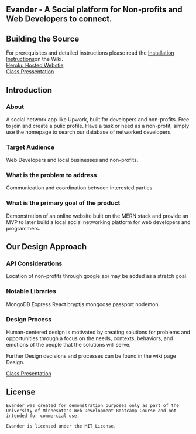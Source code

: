 ## Evander - A Social platform for Non-profits and Web Developers to connect.  

## Building the Source  

For prerequisites and detailed instructions please read the
[Installation Instructions]()on the Wiki.    
[Heroku Hosted Webstie](https://evander.herokuapp.com/)   
[Class Pressentation](https://docs.google.com/presentation/d/1JLiC8VEfI3IFGhRsLuWTv02OTJz4YJ49OUs85WG9qa8/edit#slide=id.g411324a08c_0_13/)   


## Introduction    

### About   
A social network app like Upwork, built for developers and non-profits.  Free to join and create a pulic profile.  Have a task or need as a non-profit, simply use the homepage to search our database of networked developers.  

### Target Audience   
Web Developers and local businesses and non-profits.  

### What is the problem to address   
Communication and coordination between interested parties. 

### What is the primary goal of the product    
Demonstration of an online website built on the MERN stack and provide an MVP to later build a local social networking platform for web developers and programmers.   



## Our Design Approach    

### API Considerations   
Location of non-profits through google api may be added as a stretch goal. 

### Notable Libraries   
MongoDB
Express
React
bryptjs
mongoose
passport
nodemon

### Design Process   
Human-centered design is motivated by creating solutions for problems and opportunities through a focus on the needs, contexts, behaviors, and emotions of the people that the solutions will serve.   

Further Design decisions and processes can be found in the wiki page Design.   

[Class Presentation](https://docs.google.com/presentation/d/1WETBjyobB8XooJm79EN3AJS7i6SV9ySYxDjj7TuhLko/edit?usp=sharing)


## License   
	Evander was created for demonstration purposes only as part of the University of Minnesota's Web Development Bootcamp Course and not intended for commercial use.     

	Evander is licensed under the MIT License.   




